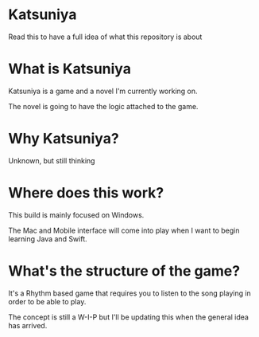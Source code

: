 # Katsuniya

Read this to have a full idea of what this repository is about

# What is Katsuniya

Katsuniya is a game and a novel I'm currently working on.

The novel is going to have the logic attached to the game.

# Why Katsuniya?

Unknown, but still thinking

# Where does this work?

This build is mainly focused on Windows.

The Mac and Mobile interface will come into play when I want to begin learning Java and Swift.

# What's the structure of the game?

It's a Rhythm based game that requires you to listen to the song playing in order to be able to play.

The concept is still a W-I-P but I'll be updating this when the general idea has arrived.
